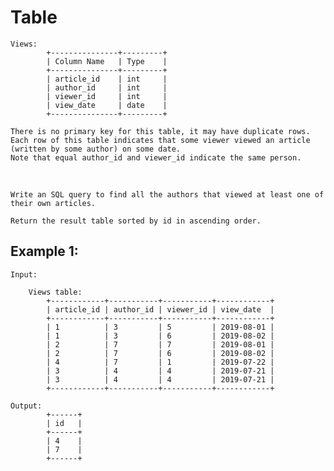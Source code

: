 # Table
    Views:
            +---------------+---------+
            | Column Name   | Type    |
            +---------------+---------+
            | article_id    | int     |
            | author_id     | int     |
            | viewer_id     | int     |
            | view_date     | date    |
            +---------------+---------+

    There is no primary key for this table, it may have duplicate rows.
    Each row of this table indicates that some viewer viewed an article (written by some author) on some date.
    Note that equal author_id and viewer_id indicate the same person.

<br/>

    Write an SQL query to find all the authors that viewed at least one of their own articles.

    Return the result table sorted by id in ascending order.

    

## Example 1:

    Input: 

        Views table:
            +------------+-----------+-----------+------------+
            | article_id | author_id | viewer_id | view_date  |
            +------------+-----------+-----------+------------+
            | 1          | 3         | 5         | 2019-08-01 |
            | 1          | 3         | 6         | 2019-08-02 |
            | 2          | 7         | 7         | 2019-08-01 |
            | 2          | 7         | 6         | 2019-08-02 |
            | 4          | 7         | 1         | 2019-07-22 |
            | 3          | 4         | 4         | 2019-07-21 |
            | 3          | 4         | 4         | 2019-07-21 |
            +------------+-----------+-----------+------------+

    Output:
            +------+
            | id   |
            +------+
            | 4    |
            | 7    |
            +------+